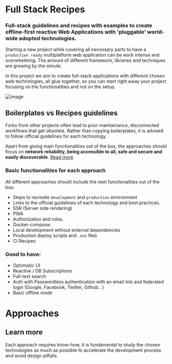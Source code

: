 # Full Stack Recipes
### Full-stack guidelines and recipes with examples to create offline-first reactive Web Applications with 'pluggable' world-wide adopted technologies.

Starting a new project while covering all necessary parts to have a `production ready` multiplatform web application can be work intense and overwhelming. The amount of different framework, libraries and techniques are growing by the minute. 

In this project we aim to create full-stack applications with different chosen web technologies, all glue together, so you can start right away your project focusing on the functionalities and not on the setup.

![image](https://user-images.githubusercontent.com/4195550/80917564-08121100-8d60-11ea-817b-a55eaea61830.png)

## Boilerplates vs Recipes guidelines
Forks from other projects often lead to poor maintainance, disconnected workflows that get obsolete. Rather than copying boilerplates, it is advised to follow official guidelines for each technology.

Apart from giving main functionalities out of the box, the approaches should focus on **network reliability, being accessible to all, safe and secure and easily discoverable**. [Read more](https://web.dev/learn/)

### Basic functionalities for each approach
All different approaches should include the next functionalities out of the box:
- Steps to recreate `development` and `production` environment
- Links to the official guidelines of each technology and best practices.
- SSR (Server side rendering)
- PWA 
- Authorization and roles.
- Docker-compose: 
 - Local development without external dependencies
 - Production deploy scripts and `.env` files
- CI Recipes

### Good to have:
- Optimistic UI 
- Reactive / DB Subscriptions
- Full-text search
- Auth with Passwordless authentication with an email link and federated login (Google, Facebook, Twitter, Github...)
- Basic offline mode

# Approaches


## Learn more
Each approach requires know-how, it is fundamental to study the chosen technologies as much as possible to accelerate the development process and avoid design pitfalls. 
